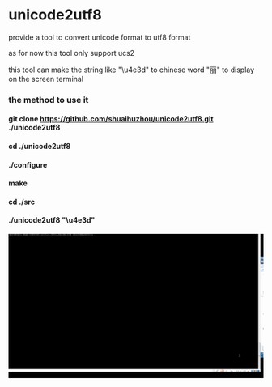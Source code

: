 # unicode2utf8

provide a tool to convert unicode format to utf8 format

as for now this tool only support ucs2

this tool can make the string like "\u4e3d" to chinese word "丽" to display on the screen terminal

### the method to use it
#### git clone https://github.com/shuaihuzhou/unicode2utf8.git ./unicode2utf8
#### cd ./unicode2utf8
#### ./configure
#### make
#### cd ./src
#### ./unicode2utf8 "\u4e3d"
![img](https://github.com/shuaihuzhou/unicode2utf8/blob/master/images/unicode2utf-8.gif)
